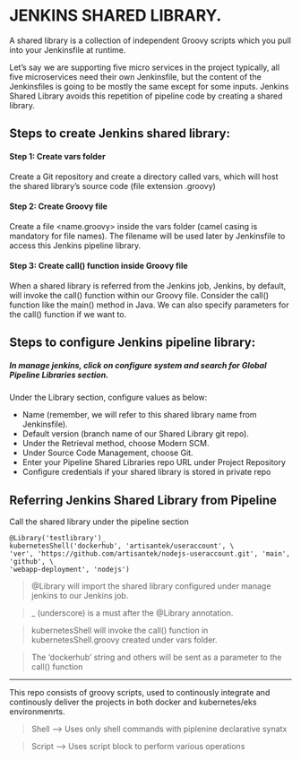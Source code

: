 # JENKINS SHARED LIBRARY.

A shared library is a collection of independent Groovy scripts which you pull into your Jenkinsfile at runtime.

Let’s say we are supporting five micro services in the project typically, all five microservices need their own Jenkinsfile, but the content of the Jenkinsfiles is going to be mostly the same except for some inputs. Jenkins Shared Library avoids this repetition of pipeline code by creating a shared library.

## Steps to create Jenkins shared library:

#### Step 1: Create vars folder

Create a Git repository and create a directory called vars, which will host the shared library’s source code (file extension .groovy)

#### Step 2: Create Groovy file

Create a file <name.groovy> inside the vars folder (camel casing is mandatory for file names). The filename will be used later by Jenkinsfile to access this Jenkins pipeline library.

#### Step 3: Create call() function inside Groovy file

When a shared library is referred from the Jenkins job, Jenkins, by default, will invoke the
call() function within our Groovy file. Consider the call() function like the main() method in Java. We can also specify parameters for the call() function if we want to.

## Steps to configure Jenkins pipeline library:

##### In manage jenkins, click on configure system and search for Global Pipeline Libraries section.

Under the Library section, configure values as below:

- Name (remember, we will refer to this shared library name from Jenkinsfile).
-  Default version (branch name of our Shared Library git repo).
-  Under the Retrieval method, choose Modern SCM.
-  Under Source Code Management, choose Git.
-  Enter your Pipeline Shared Libraries repo URL under Project Repository
-  Configure credentials if your shared library is stored in private repo

## Referring Jenkins Shared Library from Pipeline
Call the shared library under the pipeline section

```
@Library('testlibrary')_
kubernetesShell('dockerhub', 'artisantek/useraccount', \
'ver', 'https://github.com/artisantek/nodejs-useraccount.git', 'main', 'github', \
'webapp-deployment', 'nodejs')
```


>@Library will import the shared library configured under manage jenkins to our Jenkins job.

>_ (underscore) is a must after the @Library annotation.

>kubernetesShell will invoke the call() function in kubernetesShell.groovy created under vars folder. 

>The ‘dockerhub’ string and others will be sent as a parameter to the call() function

---

This repo consists of groovy scripts, used to continously integrate and continously deliver the projects in both docker and kubernetes/eks environmenrts.

> Shell --> Uses only shell commands with piplenine declarative synatx

> Script --> Uses script block to perform various operations
